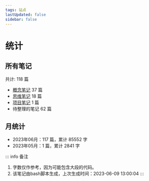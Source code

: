 ```yaml
---
tags: 站点
lastUpdated: false
sidebar: false
---
```


# 统计

## 所有笔记

共计: 118 篇
- [概念笔记](../list-concept/1.md) 37 篇
- [思维笔记](../list-thought/1.md) 18 篇
- [项目笔记](../list-projects/1.md) 1 篇
- 待整理的笔记 62 篇

## 月统计

- 2023年06月：117 篇，累计 85552 字
- 2023年05月：1 篇，累计 2841 字

::: info 备注
1. 字数仅作参考，因为可能包含大段的代码。
2. 该笔记由bash脚本生成，上次生成时间：2023-06-09 13:00:04
:::
